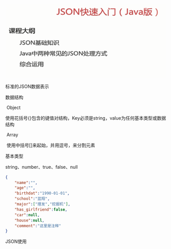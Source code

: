 



![1594040088873](.\img\1594040088873.png)

标准的JSON数据表示

数据结构

​	Object

​	使用花括号{}包含的键值对结构，Key必须是string，value为任何基本类型或数据结构

​	Array

​	使用中括号[]来起始，并用逗号，来分割元素

基本类型

string、number、true、false、null

```json
{
    "name":"",
    "age":"",
    "birthdat":"1990-01-01",
    "school":"蓝翔",
    "major":["理发","挖掘机"],
    "has_girlfriend":false,
    "car":null,
    "house":null,
    "comment":"这里是注释"
}
```

JSON使用

